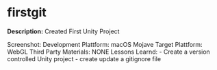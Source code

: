 # firstgit

**Description:** 
Created First Unity Project
 
Screenshot: 
Development Plattform: macOS Mojave
Target Plattform: WebGL 
Third Party Materials: NONE
Lessons Learnd: - Create a version controlled Unity project
		- create update a gitignore file
